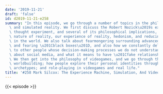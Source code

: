 ```yaml
---
date: '2019-11-21'
draft: 'false'
id: d2019-11-21-e258
summary: "In this episode, we go through a number of topics in the philosophy of videogames\
  \ and simulated reality. We first discuss the Robert Nozick\u2019s experience machine\
  \ thought experiment, and several of its philosophical implications, including the\
  \ nature of reality, our experience of reality, hedonism, and reducing suffering\
  \ in the world. We also talk about fearmongering surrounding advanced forms of AI,\
  \ and fearing \u201Cblack boxes\u201D, and also how we constantly delegate decisions\
  \ to other people whose decision-making processes we do not understand. We talk\
  \ about social media, and what it means to have \u201Cfake relationships\u201D.\
  \ We then get into the philosophy of videogames, and we go through the ethics of\
  \ worldbuilding; how people explore their personal identities through avatars and\
  \ archetypes; and role-playing in videogames and real life."
title: '#258 Mark Silcox: The Experience Machine, Simulation, And Videogames'
---
```

{{< episode >}}
